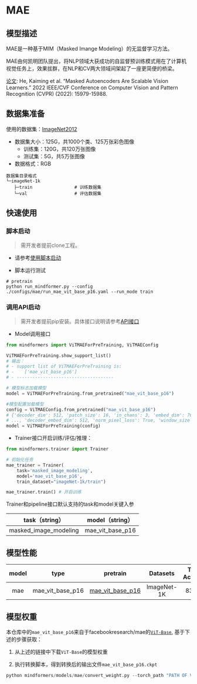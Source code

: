 # MAE

## 模型描述

MAE是一种基于MIM（Masked Imange Modeling）的无监督学习方法。

MAE由何凯明团队提出，将NLP领域大获成功的自监督预训练模式用在了计算机视觉任务上，效果拔群，在NLP和CV两大领域间架起了一座更简便的桥梁。

[论文](https://gitee.com/link?target=https%3A%2F%2Farxiv.org%2Fabs%2F2111.06377): He, Kaiming et al. “Masked Autoencoders Are Scalable Vision Learners.” 2022 IEEE/CVF Conference on Computer Vision and Pattern Recognition (CVPR) (2022): 15979-15988.

## 数据集准备

使用的数据集：[ImageNet2012](http://www.image-net.org/)

- 数据集大小：125G，共1000个类、125万张彩色图像
    - 训练集：120G，共120万张图像
    - 测试集：5G，共5万张图像
- 数据格式：RGB

 ```text
数据集目录格式
└─imageNet-1k
    ├─train                # 训练数据集
    └─val                  # 评估数据集
 ```

## 快速使用

### 脚本启动

> 需开发者提前clone工程。

- 请参考[使用脚本启动](https://gitee.com/mindspore/transformer/blob/master/README.md#%E6%96%B9%E5%BC%8F%E4%B8%80clone-%E5%B7%A5%E7%A8%8B%E4%BB%A3%E7%A0%81)

- 脚本运行测试

```shell
# pretrain
python run_mindformer.py --config ./configs/mae/run_mae_vit_base_p16.yaml --run_mode train
```

### 调用API启动

> 需开发者提前pip安装。具体接口说明请参考[API接口](https://gitee.com/mindspore/transformer/wikis/API/)

- Model调用接口

```python
from mindformers import ViTMAEForPreTraining, ViTMAEConfig

ViTMAEForPreTraining.show_support_list()
# 输出：
# - support list of ViTMAEForPreTraining is:
# -    ['mae_vit_base_p16']
# - -------------------------------------

# 模型标志加载模型
model = ViTMAEForPreTraining.from_pretrained("mae_vit_base_p16")

#模型配置加载模型
config = ViTMAEConfig.from_pretrained("mae_vit_base_p16")
# {'decoder_dim': 512, 'patch_size': 16, 'in_chans': 3, 'embed_dim': 768, 'depth': 12,
# ..., 'decoder_embed_dim': 512, 'norm_pixel_loss': True, 'window_size': None}
model = ViTMAEForPreTraining(config)
 ```

- Trainer接口开启训练/评估/推理：

```python
from mindformers.trainer import Trainer

# 初始化任务
mae_trainer = Trainer(
    task='masked_image_modeling',
    model='mae_vit_base_p16',
    train_dataset="imageNet-1k/train")

mae_trainer.train() # 开启训练
 ```

 Trainer和pipeline接口默认支持的task和model关键入参

|     task（string）      |  model（string）   |
|:---------------------:|:----------------:|
| masked_image_modeling | mae_vit_base_p16 |

## 模型性能

| model |       type       |       pretrain       |  Datasets   | Top1-Accuracy | Log |                  pretrain_config                   |                    finetune_config                    |
|:-----:|:----------------:|:--------------------:|:-----------:|:-------------:|:---:|:--------------------------------------------------:|:-----------------------------------------------------:|
|  mae  | mae_vit_base_p16 | [mae_vit_base_p16]() | ImageNet-1K |    83.71%     |  \  | [link](../../configs/mae/run_mae_vit_base_p16_224_800ep.yaml) | [link](../../configs/vit/run_vit_base_p16_100ep.yaml) |

## 模型权重

本仓库中的`mae_vit_base_p16`来自于facebookresearch/mae的[`ViT-Base`](https://dl.fbaipublicfiles.com/mae/pretrain/mae_pretrain_vit_base.pth), 基于下述的步骤获取：

1. 从上述的链接中下载`ViT-Base`的模型权重

2. 执行转换脚本，得到转换后的输出文件`mae_vit_base_p16.ckpt`

```python
python mindformers/models/mae/convert_weight.py --torch_path "PATH OF ViT-Base.pth" --mindspore_path "SAVE PATH OF mae_vit_base_p16.ckpt"
```